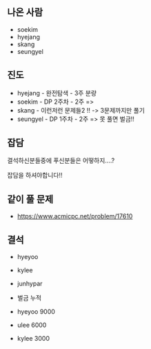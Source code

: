 ## 나온 사람
- soekim
- hyejang
- skang
- seungyel

## 진도
- hyejang - 완전탐색 - 3주 분량
- soekim - DP 2주차 - 2주 =>
- skang - 이런저런 문제들2 !! -> 3문제까지만 풀기
- seungyel - DP 1주차 - 2주 => 못 풀면 벌금!!

## 잡담
결석하신분들중에 푸신분들은 어떻하지....?  

잡담을 하셔야합니다!!  


## 같이 풀 문제
- https://www.acmicpc.net/problem/17610

## 결석
- hyeyoo
- kylee
- junhypar


- 벌금 누적
- hyeyoo 9000
- ulee 6000
- kylee 3000
